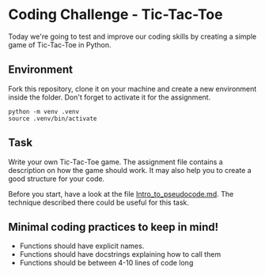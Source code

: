 # Coding Challenge - Tic-Tac-Toe

Today we're going to test and improve our coding skills by creating a simple game of Tic-Tac-Toe in Python. 

## Environment

Fork this repository, clone it on your machine and create a new environment inside the folder. Don't forget to activate it for the assignment. 
```
python -m venv .venv
source .venv/bin/activate
```

## Task

Write your own Tic-Tac-Toe game. The assignment file contains a description on how the game should work. It may also help you to create a good structure for your code. 

Before you start, have a look at the file [Intro_to_pseudocode.md](Intro_to_pseudocode.md). The technique described there could be useful for this task. 

## Minimal coding practices to keep in mind!

- Functions should have explicit names.
- Functions should have docstrings explaining how to call them
- Functions should be between 4-10 lines of code long
